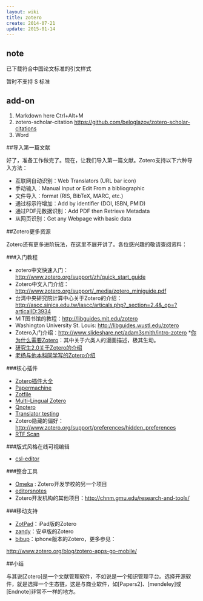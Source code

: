 ```yaml
---
layout: wiki
title: zotero
create: 2014-07-21
update: 2015-01-14
---
```


## note

已下载符合中国论文标准的引文样式

暂时不支持 S 标准


## add-on
1. Markdown here
    Ctrl+Alt+M
2. zotero-scholar-citation  https://github.com/beloglazov/zotero-scholar-citations
3. Word

##导入第一篇文献

好了，准备工作做完了。现在，让我们导入第一篇文献。Zotero支持以下六种导入方法：

* 互联网自动识别：Web Translators (URL bar icon) 
* 手动输入：Manual Input or Edit From a bibliographic 
* 文件导入：format (RIS, BibTeX, MARC, etc.) 
* 通过标示符增加：Add by identiﬁer (DOI, ISBN, PMID) 
* 通过PDF元数据识别：Add PDF then Retrieve Metadata 
* 从网页识别：Get any Webpage with basic data


##Zotero更多资源

Zotero还有更多进阶玩法，在这里不展开讲了。各位感兴趣的敬请查阅资料：

###入门教程

* zotero中文快速入门：http://www.zotero.org/support/zh/quick_start_guide
* Zotero中文入门介绍：http://www.zotero.org/support/_media/zotero_miniguide.pdf
* 台湾中央研究院计算中心关于Zotero的介绍：http://ascc.sinica.edu.tw/iascc/articals.php?_section=2.4&_op=?articalID:3934
* MIT图书馆的教程：http://libguides.mit.edu/zotero
* Washington University St. Louis: http://libguides.wustl.edu/zotero
* Zotero入门介绍：http://www.slideshare.net/adam3smith/intro-zotero
*[你为什么需要Zotero](http://www.slideshare.net/tjowens/zotero-workshop-slides)：其中关于六类人的漫画描述，极其生动。
* [研究生2.0关于Zotero的介绍](http://pulipuli.blogspot.jp/search/label/Zotero)
* [老杨与他本科同学写的Zotero介绍](http://blog.yesmryang.net/tags/Zotero/)

###核心插件

* [Zotero插件大全](http://www.zotero.org/support/plugins)
* [Papermachine](http://web.library.emory.edu/blog/supercharge-your-zotero-library-using-paper-machines-part-i)
* [Zotfile](http://www.columbia.edu/~jpl2136/zotfile.html)
* [Multi-Lingual Zotero](http://www.citationstylist.org)
* [Qnotero](http://www.cogsci.nl/software/qnotero)
* [Translator testing](http://zotero-translator-tests.s3-website-us-east-1.amazonaws.com/)
* Zotero隐藏的偏好：http://www.zotero.org/support/preferences/hidden_preferences
* [RTF Scan](http://www.zotero.org/support/rtf_scan)

###版式风格在线可视编辑

* [csl-editor](https://github.com/citation-style-editor/csl-editor)

###整合工具

* [Omeka](https://github.com/omeka/Omeka)  : Zotero开发学校的另一个项目
* [editorsnotes](https://github.com/editorsnotes/editorsnotes)
* Zotero开发机构的其他项目：http://chnm.gmu.edu/research-and-tools/

###移动支持

* [ZotPad](https://github.com/mronkko/ZotPad)：iPad版的Zotero
* [zandy](https://github.com/ajlyon/zandy)：安卓版的Zotero
* [bibup](http://elearning.unifr.ch/bibup/tuto/index.php)：iphone版本的Zotero，更多参见：

<http://www.zotero.org/blog/zotero-apps-go-mobile/>

##小结

与其说[Zotero]是一个文献管理软件，不如说是一个知识管理平台。选择开源软件，就是选择一个生态链，这是与商业软件，如[Papers2]、[mendeley]或[Endnote]非常不一样的地方。


## 